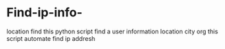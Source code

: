 # Find-ip-info-
location find
this python script find a user information location city org
this script automate find ip addresh
